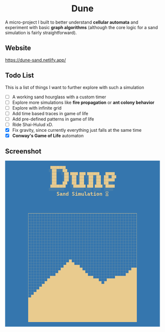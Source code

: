 <h1 align='center'>Dune</h1>

A micro-project I built to better understand **cellular automata** and experiment with basic **graph algorithms** (although the core logic for a sand simulation is fairly straightforward).

## Website

https://dune-sand.netlify.app/

## Todo List

This is a list of things I want to further explore with such a simulation

- [ ] A working sand hourglass with a custom timer
- [ ] Explore more simulations like **fire propagation** or **ant colony behavior**
- [ ] Explore with infinite grid
- [ ] Add time based traces in game of life
- [ ] Add pre-defined patterns in game of life
- [ ] Ride Shai-Hulud xD.
- [x] Fix gravity, since currently everything just falls at the same time
- [x] **Conway's Game of Life** automaton

## Screenshot

<center>
<img src="./dune.png"> 
</center>


